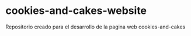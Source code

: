 # cookies-and-cakes-website
Repositorio creado para el desarrollo de la pagina web cookies-and-cakes
